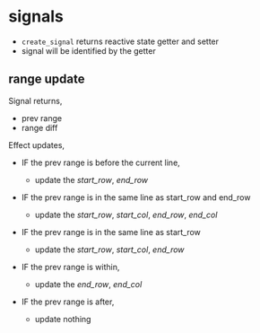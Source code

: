 # signals

- `create_signal` returns reactive state getter and setter
- signal will be identified by the getter

## range update

Signal returns,

- prev range
- range diff

Effect updates,

- IF the prev range is before the current line,
  - update the _start_row_, _end_row_
- IF the prev range is in the same line as start_row and end_row
  - update the _start_row_, _start_col_, _end_row_, _end_col_
- IF the prev range is in the same line as start_row

  - update the _start_row_, _start_col_, _end_row_

- IF the prev range is within,
  - update the _end_row_, _end_col_
- IF the prev range is after,
  - update nothing
